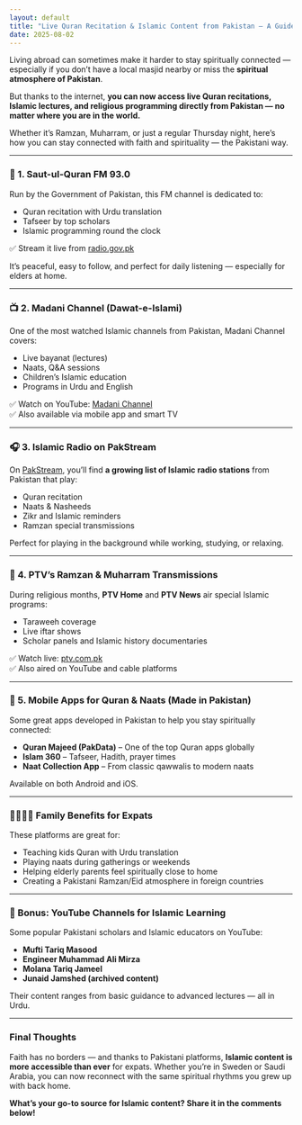 ```yaml
---
layout: default
title: "Live Quran Recitation & Islamic Content from Pakistan — A Guide for Expats"
date: 2025-08-02
---
```


Living abroad can sometimes make it harder to stay spiritually connected — especially if you don’t have a local masjid nearby or miss the **spiritual atmosphere of Pakistan**.

But thanks to the internet, **you can now access live Quran recitations, Islamic lectures, and religious programming directly from Pakistan — no matter where you are in the world.**

Whether it’s Ramzan, Muharram, or just a regular Thursday night, here’s how you can stay connected with faith and spirituality — the Pakistani way.

---

### 🕌 1. **Saut-ul-Quran FM 93.0**

Run by the Government of Pakistan, this FM channel is dedicated to:
- Quran recitation with Urdu translation  
- Tafseer by top scholars  
- Islamic programming round the clock

✅ Stream it live from [radio.gov.pk](https://radio.gov.pk/)

It’s peaceful, easy to follow, and perfect for daily listening — especially for elders at home.

---

### 📺 2. **Madani Channel (Dawat-e-Islami)**

One of the most watched Islamic channels from Pakistan, Madani Channel covers:
- Live bayanat (lectures)  
- Naats, Q&A sessions  
- Children’s Islamic education  
- Programs in Urdu and English

✅ Watch on YouTube: [Madani Channel](https://www.youtube.com/@MadaniChannelEnglish)  
✅ Also available via mobile app and smart TV

---

### 🎧 3. **Islamic Radio on PakStream**

On [PakStream](https://neurolingo.cc/pakstream), you’ll find **a growing list of Islamic radio stations** from Pakistan that play:
- Quran recitation  
- Naats & Nasheeds  
- Zikr and Islamic reminders  
- Ramzan special transmissions

Perfect for playing in the background while working, studying, or relaxing.

---

### 🕋 4. **PTV’s Ramzan & Muharram Transmissions**

During religious months, **PTV Home** and **PTV News** air special Islamic programs:
- Taraweeh coverage  
- Live iftar shows  
- Scholar panels and Islamic history documentaries

✅ Watch live: [ptv.com.pk](http://www.ptv.com.pk/)  
✅ Also aired on YouTube and cable platforms

---

### 📱 5. **Mobile Apps for Quran & Naats (Made in Pakistan)**

Some great apps developed in Pakistan to help you stay spiritually connected:
- **Quran Majeed (PakData)** – One of the top Quran apps globally  
- **Islam 360** – Tafseer, Hadith, prayer times  
- **Naat Collection App** – From classic qawwalis to modern naats

Available on both Android and iOS.

---

### 👨‍👩‍👧‍👦 Family Benefits for Expats

These platforms are great for:
- Teaching kids Quran with Urdu translation  
- Playing naats during gatherings or weekends  
- Helping elderly parents feel spiritually close to home  
- Creating a Pakistani Ramzan/Eid atmosphere in foreign countries

---

### 🌙 Bonus: YouTube Channels for Islamic Learning

Some popular Pakistani scholars and Islamic educators on YouTube:
- **Mufti Tariq Masood**  
- **Engineer Muhammad Ali Mirza**  
- **Molana Tariq Jameel**  
- **Junaid Jamshed (archived content)**

Their content ranges from basic guidance to advanced lectures — all in Urdu.

---

### Final Thoughts

Faith has no borders — and thanks to Pakistani platforms, **Islamic content is more accessible than ever** for expats. Whether you’re in Sweden or Saudi Arabia, you can now reconnect with the same spiritual rhythms you grew up with back home.

**What’s your go-to source for Islamic content? Share it in the comments below!**
